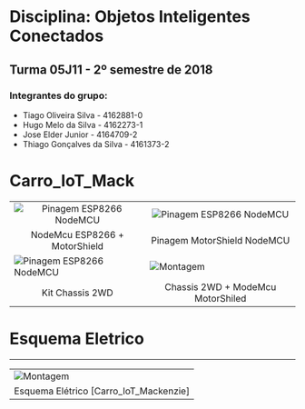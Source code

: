 # Disciplina: Objetos Inteligentes Conectados
## Turma 05J11 - 2º semestre de 2018

### Integrantes do grupo:

* Tiago Oliveira Silva      - 4162881-0
* Hugo Melo da Silva        - 4162273-1
* Jose Elder Junior         - 4164709-2
* Thiago Gonçalves da Silva - 4161373-2

# Carro_IoT_Mack

<table class="table table-hover table-striped table-bordered">
  <tr align="center">
   <td> <img class=" aligncenter wp-image-5141" title="NodeMcu ESP8266 + MotorShield " src="https://c.76.my/Malaysia/nodemcu-motor-shield-board-l293d-esp8266-nodemcu-v2-npstore-1706-05-NPSTORE@1.jpg" alt="Pinagem ESP8266 NodeMCU">
    </td>  
   <td>  
  <img class=" aligncenter wp-image-5141" title="Pinagem MotorShield NodeMCU" src="https://i1.wp.com/blog.squix.org/wp-content/uploads/2015/09/NodeMcuMotorshield.jpg?resize=320%2C219&ssl=1" alt="Pinagem ESP8266 NodeMCU">
</td>  
    
 <tr align="center">
    <td>NodeMcu ESP8266 + MotorShield </td>
    <td>Pinagem MotorShield NodeMCU</td>
  </tr>
</tr>

<tr aling="center">
  <td>
     <img class=" aligncenter wp-image-5141" title="Kit Chassis 2wd" src="https://sc01.alicdn.com/kf/HTB1r6X4HXXXXXcfapXXq6xXFXXXl/200412715/HTB1r6X4HXXXXXcfapXXq6xXFXXXl.jpg" alt="Pinagem ESP8266 NodeMCU">
  </td>
  <td>
    <img class=" alingcenter wp-image-5141" title="Montagem" src="http://www.smartarduino.com/upfiles/card/resize_1431746175.jpg">
  </td>
  
   <tr align="center">
    <td>Kit Chassis 2WD </td>
    <td>Chassis 2WD + ModeMcu MotorShiled </td>
  </tr>
  
</tr>

</table>

# Esquema Eletrico
------------------
<table class="table table-hover table-striped table-bordered" > 
  <tr>
    <td>
       <img class=" alingcenter wp-image-5141" title="Montagem" src="http://www.smartarduino.com/upfiles/card/resize_1431746175.jpg">
    </td>
  </tr>
  <tr aling="center">
    <td> Esquema Elétrico [Carro_IoT_Mackenzie]  </td>
  </tr>
</table>
